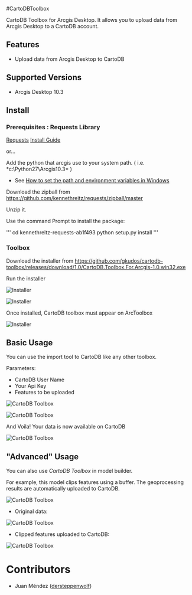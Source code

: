 
#CartoDBToolbox

CartoDB Toolbox for Arcgis Desktop.  It allows you to upload data from Arcgis Desktop to a CartoDB account.


## Features

* Upload data from Arcgis Desktop to CartoDB

## Supported Versions

* Arcgis Desktop  10.3

## Install

### Prerequisites :  Requests Library

[Requests](http://docs.python-requests.org/en/latest/)
[Install Guide](http://docs.python-requests.org/en/latest/user/install/)

or...

Add the python that arcgis use to your system path. ( i.e. *c:\Python27\Arcgis10.3\*  )
* See [ How to set the path and environment variables in Windows](http://www.computerhope.com/issues/ch000549.htm)

Download the zipball  from  https://github.com/kennethreitz/requests/zipball/master

Unzip it.

Use the command Prompt to install the package: 

'''
cd kennethreitz-requests-ab1f493
python setup.py install
'''

### Toolbox 

Download the installer from  https://github.com/gkudos/cartodb-toolbox/releases/download/1.0/CartoDB.Toolbox.For.Arcgis-1.0.win32.exe

Run the installer


![Installer](docs/install01.png?raw=true "Installer")

![Installer](docs/install2.png?raw=true "Installer")

Once installed,  CartoDB toolbox must appear on ArcToolbox 

![Installer](docs/install3.png?raw=true "Installer")


## Basic Usage

You can use the import tool to CartoDB like any other toolbox.

Parameters:
* CartoDB User Name
* Your Api Key
* Features to be uploaded

![CartoDB Toolbox](docs/screenshot.png?raw=true "CartoDB Toolbox")

![CartoDB Toolbox](docs/importing_data.png?raw=true "CartoDB Toolbox")

And Voila! Your data is now available on CartoDB

![CartoDB Toolbox](docs/importing_ok.png?raw=true "CartoDB Toolbox")


## "Advanced" Usage

You can also use *CartoDB Toolbox* in model builder.

For example, this model clips features using a buffer. The geoprocessing results are automatically uploaded to CartoDB.

![CartoDB Toolbox](docs/Example_Model.png?raw=true "CartoDB Toolbox")

- Original data:

![CartoDB Toolbox](docs/agd.png?raw=true "CartoDB Toolbox")

- Clipped features uploaded to CartoDB:

![CartoDB Toolbox](docs/model_result.png?raw=true "CartoDB Toolbox")


# Contributors

  - Juan Méndez ([dersteppenwolf](https://twitter.com/dersteppen))





